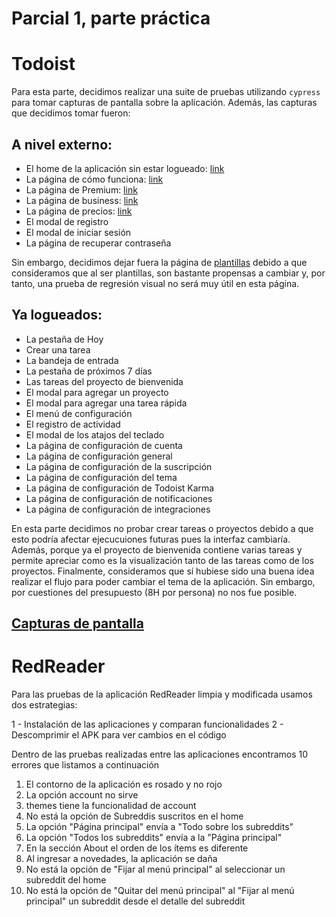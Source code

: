 # Parcial 1, parte práctica

# Todoist

Para esta parte, decidimos realizar una suite de pruebas utilizando `cypress` para tomar capturas de pantalla sobre la aplicación. Además, las capturas que decidimos tomar fueron:

## A nivel externo:

- El home de la aplicación sin estar logueado: [link](https://todoist.com/)
- La página de cómo funciona: [link](https://todoist.com/tour)
- La página de Premium: [link](https://todoist.com/premium)
- La página de business: [link](https://todoist.com/business)
- La página de precios: [link](https://todoist.com/pricing)
- El modal de registro
- El modal de iniciar sesión
- La página de recuperar contraseña


Sin embargo, decidimos dejar fuera la página de [plantillas](https://todoist.com/templates/?lang=es) debido a que consideramos que al ser plantillas, son bastante propensas a cambiar y, por tanto, una prueba de regresión visual no será muy útil en esta página.

## Ya logueados:

- La pestaña de Hoy
- Crear una tarea
- La bandeja de entrada
- La pestaña de próximos 7 días
- Las tareas del proyecto de bienvenida
- El modal para agregar un proyecto
- El modal para agregar una tarea rápida
- El menú de configuración
- El registro de actividad
- El modal de los atajos del teclado
- La página de configuración de cuenta
- La página de configuración general
- La página de configuración de la suscripción
- La página de configuración del tema
- La página de configuración de Todoist Karma
- La página de configuración de notificaciones
- La página de configuración de integraciones

En esta parte decidimos no probar crear tareas o proyectos debido a que esto podría afectar ejecucuiones futuras pues la interfaz cambiaría. Además, porque ya el proyecto de bienvenida contiene varias tareas y permite apreciar como es la visualización tanto de las tareas como de los proyectos. Finalmente, consideramos que sí hubiese sido una buena idea realizar el flujo para poder cambiar el tema de la aplicación. Sin embargo, por cuestiones del presupuesto (8H por persona) no nos fue posible.

## [Capturas de pantalla](https://github.com/matrujillo10/miso-4208-parcial-1/tree/master/todoist/cypress/screenshots/simple_spec.js)

# RedReader

Para las pruebas de la aplicación RedReader limpia y modificada usamos dos estrategias:

1 - Instalación de las aplicaciones y comparan funcionalidades
2 - Descomprimir el APK para ver cambios en el código

Dentro de las pruebas realizadas entre las aplicaciones encontramos 10 errores que listamos a continuación

1. El contorno de la aplicación es rosado y no rojo
2. La opción account no sirve
3. themes tiene la funcionalidad de account
4. No está la opción de Subreddis suscritos en el home
5. La opción "Página principal" envía a "Todo sobre los subreddits"
6. La opción "Todos los subreddits" envía a la "Página principal"
7. En la sección About el orden de los ítems es diferente
8. Al ingresar a novedades, la aplicación se daña
9. No está la opción de "Fijar al menú principal" al seleccionar un subreddit del home
10. No está la opción de "Quitar del menú principal" al "Fijar al menú principal" un subreddit desde el detalle del subreddit
